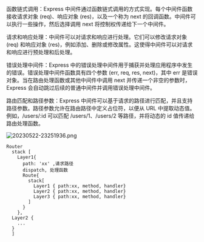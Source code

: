 函数链式调用：Express 中间件通过函数链式调用的方式实现。每个中间件函数接收请求对象 (req)、响应对象 (res)，以及一个称为 next 的回调函数。中间件可以执行一些操作，然后选择调用 next 将控制权传递给下一个中间件。

请求和响应处理：中间件可以对请求和响应进行处理。它们可以修改请求对象 (req) 和响应对象 (res)，例如添加、删除或修改属性。这使得中间件可以对请求和响应进行预处理和后处理。

错误处理中间件：Express 中的错误处理中间件用于捕获并处理应用程序中发生的错误。错误处理中间件函数具有四个参数 (err, req, res, next)，其中 err 是错误对象。当在路由处理函数或其他中间件中调用 next 并传递一个非空的参数时，Express 会自动跳过后续的普通中间件并调用错误处理中间件。

路由匹配和路径参数：Express 中间件可以基于请求的路径进行匹配，并且支持路径参数。路径参数允许在路由路径中定义占位符，以便从 URL 中提取动态值。例如，/users/:id 可以匹配 /users/1、/users/2 等路径，并将动态的 id 值传递给路由处理函数。

![20230522-23251936.png](https://img.yuelili.com/vscode/20230522-23251936.png)

```
Router
  stack [
    Layer1{
      path: 'xx' ,请求路径
      dispatch, 处理函数
      Route{
        stack[
          Layer1 { path:xx, method, handler}
          Layer2 { path:xx, method, handler}
          Layer3 { path:xx, method, handler}
        ]
      }
    },
  Layer2 {
    ...
  }
  ]
```
